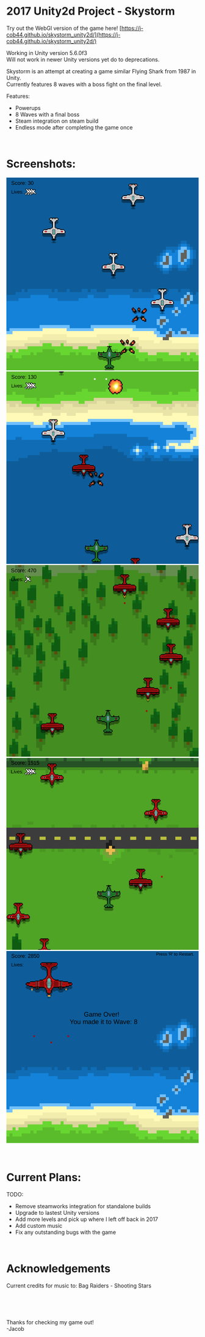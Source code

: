 # 2017 Unity2d Project - Skystorm

Try out the WebGl version of the game here! [https://j-cob44.github.io/skystorm_unity2d/](https://j-cob44.github.io/skystorm_unity2d/)

Working in Unity version 5.6.0f3 <br />
Will not work in newer Unity versions yet do to deprecations. <br />

Skystorm is an attempt at creating a game similar Flying Shark from 1987 in Unity. <br />
Currently features 8 waves with a boss fight on the final level. <br />

Features: <br />
- Powerups
- 8 Waves with a final boss
- Steam integration on steam build
- Endless mode after completing the game once

<br />

# Screenshots:
![Wave2](readme_imgs/wave2.png)
![Wave3](readme_imgs/wave3.png)
![Wave4](readme_imgs/wave4.png)
![Wave6](readme_imgs/wave6.png)
![Wave8](readme_imgs/wave8boss.png)

<br />

# Current Plans:

TODO: 
- Remove steamworks integration for standalone builds
- Upgrade to lastest Unity versions
- Add more levels and pick up where I left off back in 2017
- Add custom music
- Fix any outstanding bugs with the game

<br />

# Acknowledgements
Current credits for music to: Bag Raiders - Shooting Stars <br />

<br />
<br />
<br />

Thanks for checking my game out! <br />
-Jacob

